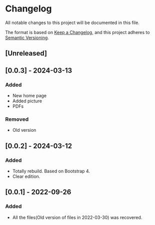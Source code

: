 <!--
 * @Author: ryuhangseong liuhangcheng2002@gmail.com
 * @Date: 2022-09-26 10:29:34
 * @LastEditors: ryuhangseong liuhangcheng2002@gmail.com
 * @LastEditTime: 2022-09-26 10:30:54
 * @FilePath: \ryuhangseong.github.io\CHANGELOG.md
 * @Description: 
 * 
 * Copyright (c) 2022 by ryuhangseong liuhangcheng2002@gmail.com, All Rights Reserved. 
-->

# Changelog
All notable changes to this project will be documented in this file.

The format is based on [Keep a Changelog](https://keepachangelog.com/en/1.0.0/),
and this project adheres to [Semantic Versioning](https://semver.org/spec/v2.0.0.html).

## [Unreleased]

## [0.0.3] - 2024-03-13
### Added
- New home page
- Added picture
- PDFs

### Removed
- Old version

## [0.0.2] - 2024-03-12
### Added
- Totally rebuild. Based on Bootstrap 4.
- Clear edition.

## [0.0.1] - 2022-09-26
### Added
- All the files(Old version of files in 2022-03-30) was recovered.

